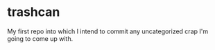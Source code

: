 trashcan
========

My first repo into which I intend to commit any uncategorized crap I'm going to come up with.